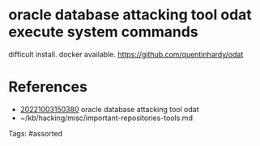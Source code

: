 # oracle database attacking tool odat execute system commands
difficult install. docker available.
https://github.com/quentinhardy/odat

# References
- [20221003150380](/zet/20221003150380/README.md) oracle database attacking tool odat
- ~/kb/hacking/misc/important-repositories-tools.md

Tags:
    #assorted
